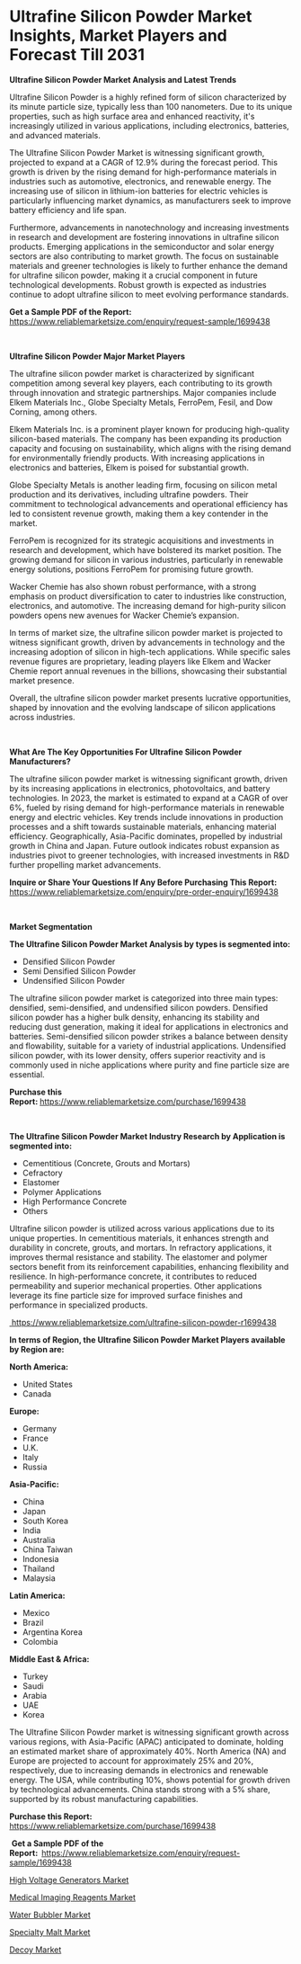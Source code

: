 <p><h1>Ultrafine Silicon Powder Market Insights, Market Players and Forecast Till 2031</h1></p><p><strong>Ultrafine Silicon Powder Market Analysis and Latest Trends</strong></p>
<p><p>Ultrafine Silicon Powder is a highly refined form of silicon characterized by its minute particle size, typically less than 100 nanometers. Due to its unique properties, such as high surface area and enhanced reactivity, it's increasingly utilized in various applications, including electronics, batteries, and advanced materials.</p><p>The Ultrafine Silicon Powder Market is witnessing significant growth, projected to expand at a CAGR of 12.9% during the forecast period. This growth is driven by the rising demand for high-performance materials in industries such as automotive, electronics, and renewable energy. The increasing use of silicon in lithium-ion batteries for electric vehicles is particularly influencing market dynamics, as manufacturers seek to improve battery efficiency and life span. </p><p>Furthermore, advancements in nanotechnology and increasing investments in research and development are fostering innovations in ultrafine silicon products. Emerging applications in the semiconductor and solar energy sectors are also contributing to market growth. The focus on sustainable materials and greener technologies is likely to further enhance the demand for ultrafine silicon powder, making it a crucial component in future technological developments. Robust growth is expected as industries continue to adopt ultrafine silicon to meet evolving performance standards.</p></p>
<p><strong>Get a Sample PDF of the Report:&nbsp;</strong> <a href="https://www.reliablemarketsize.com/enquiry/request-sample/1699438?utm_campaign=1261&utm_medium=2&utm_source=Github&utm_content=ia&utm_term=20102024&utm_id=ultrafine-silicon-powder">https://www.reliablemarketsize.com/enquiry/request-sample/1699438</a></p>
<p>&nbsp;</p>
<p><strong>Ultrafine Silicon Powder Major Market Players</strong></p>
<p><p>The ultrafine silicon powder market is characterized by significant competition among several key players, each contributing to its growth through innovation and strategic partnerships. Major companies include Elkem Materials Inc., Globe Specialty Metals, FerroPem, Fesil, and Dow Corning, among others.</p><p>Elkem Materials Inc. is a prominent player known for producing high-quality silicon-based materials. The company has been expanding its production capacity and focusing on sustainability, which aligns with the rising demand for environmentally friendly products. With increasing applications in electronics and batteries, Elkem is poised for substantial growth.</p><p>Globe Specialty Metals is another leading firm, focusing on silicon metal production and its derivatives, including ultrafine powders. Their commitment to technological advancements and operational efficiency has led to consistent revenue growth, making them a key contender in the market.</p><p>FerroPem is recognized for its strategic acquisitions and investments in research and development, which have bolstered its market position. The growing demand for silicon in various industries, particularly in renewable energy solutions, positions FerroPem for promising future growth.</p><p>Wacker Chemie has also shown robust performance, with a strong emphasis on product diversification to cater to industries like construction, electronics, and automotive. The increasing demand for high-purity silicon powders opens new avenues for Wacker Chemie’s expansion.</p><p>In terms of market size, the ultrafine silicon powder market is projected to witness significant growth, driven by advancements in technology and the increasing adoption of silicon in high-tech applications. While specific sales revenue figures are proprietary, leading players like Elkem and Wacker Chemie report annual revenues in the billions, showcasing their substantial market presence.</p><p>Overall, the ultrafine silicon powder market presents lucrative opportunities, shaped by innovation and the evolving landscape of silicon applications across industries.</p></p>
<p>&nbsp;</p>
<p><strong>What Are The Key Opportunities For Ultrafine Silicon Powder Manufacturers?</strong></p>
<p><p>The ultrafine silicon powder market is witnessing significant growth, driven by its increasing applications in electronics, photovoltaics, and battery technologies. In 2023, the market is estimated to expand at a CAGR of over 6%, fueled by rising demand for high-performance materials in renewable energy and electric vehicles. Key trends include innovations in production processes and a shift towards sustainable materials, enhancing material efficiency. Geographically, Asia-Pacific dominates, propelled by industrial growth in China and Japan. Future outlook indicates robust expansion as industries pivot to greener technologies, with increased investments in R&D further propelling market advancements.</p></p>
<p><strong>Inquire or Share Your Questions If Any Before Purchasing This Report:</strong> <a href="https://www.reliablemarketsize.com/enquiry/pre-order-enquiry/1699438?utm_campaign=1261&utm_medium=2&utm_source=Github&utm_content=ia&utm_term=20102024&utm_id=ultrafine-silicon-powder">https://www.reliablemarketsize.com/enquiry/pre-order-enquiry/1699438</a></p>
<p>&nbsp;</p>
<p><strong>Market Segmentation</strong></p>
<p><strong>The Ultrafine Silicon Powder Market Analysis by types is segmented into:</strong></p>
<p><ul><li>Densified Silicon Powder</li><li>Semi Densified Silicon Powder</li><li>Undensified Silicon Powder</li></ul></p>
<p><p>The ultrafine silicon powder market is categorized into three main types: densified, semi-densified, and undensified silicon powders. Densified silicon powder has a higher bulk density, enhancing its stability and reducing dust generation, making it ideal for applications in electronics and batteries. Semi-densified silicon powder strikes a balance between density and flowability, suitable for a variety of industrial applications. Undensified silicon powder, with its lower density, offers superior reactivity and is commonly used in niche applications where purity and fine particle size are essential.</p></p>
<p><strong>Purchase this Report:&nbsp;</strong><a href="https://www.reliablemarketsize.com/purchase/1699438?utm_campaign=1261&utm_medium=2&utm_source=Github&utm_content=ia&utm_term=20102024&utm_id=ultrafine-silicon-powder">https://www.reliablemarketsize.com/purchase/1699438</a></p>
<p>&nbsp;</p>
<p><strong>The Ultrafine Silicon Powder Market Industry Research by Application is segmented into:</strong></p>
<p><ul><li>Cementitious (Concrete, Grouts and Mortars)</li><li>Cefractory</li><li>Elastomer</li><li>Polymer Applications</li><li>High Performance Concrete</li><li>Others</li></ul></p>
<p><p>Ultrafine silicon powder is utilized across various applications due to its unique properties. In cementitious materials, it enhances strength and durability in concrete, grouts, and mortars. In refractory applications, it improves thermal resistance and stability. The elastomer and polymer sectors benefit from its reinforcement capabilities, enhancing flexibility and resilience. In high-performance concrete, it contributes to reduced permeability and superior mechanical properties. Other applications leverage its fine particle size for improved surface finishes and performance in specialized products.</p></p>
<p><a href="https://www.reliablemarketsize.com/ultrafine-silicon-powder-r1699438?utm_campaign=1261&utm_medium=2&utm_source=Github&utm_content=ia&utm_term=20102024&utm_id=ultrafine-silicon-powder">&nbsp;https://www.reliablemarketsize.com/ultrafine-silicon-powder-r1699438</a></p>
<p><strong>In terms of Region, the Ultrafine Silicon Powder Market Players available by Region are:</strong></p>
<p>
    <p> <strong> North America: </strong>
        <ul>
            <li>United States</li>
            <li>Canada</li>
        </ul>
        </p> 
    <p> <strong> Europe: </strong>
        <ul>
            <li>Germany</li>
            <li>France</li>
            <li>U.K.</li>
            <li>Italy</li>
            <li>Russia</li>
        </ul>
        </p> 
    <p> <strong> Asia-Pacific: </strong>
        <ul>
            <li>China</li>
            <li>Japan</li>
            <li>South Korea</li>
            <li>India</li>
            <li>Australia</li>
            <li>China Taiwan</li>
            <li>Indonesia</li>
            <li>Thailand</li>
            <li>Malaysia</li>
        </ul>
        </p> 
    <p> <strong> Latin America: </strong>
        <ul>
            <li>Mexico</li>
            <li>Brazil</li>
            <li>Argentina Korea</li>
            <li>Colombia</li>
        </ul>
        </p> 
    <p> <strong> Middle East & Africa: </strong>
        <ul>
            <li>Turkey</li>
            <li>Saudi</li>
            <li>Arabia</li>
            <li>UAE</li>
            <li>Korea</li>
        </ul>
    </p>
    </p>
<p><p>The Ultrafine Silicon Powder market is witnessing significant growth across various regions, with Asia-Pacific (APAC) anticipated to dominate, holding an estimated market share of approximately 40%. North America (NA) and Europe are projected to account for approximately 25% and 20%, respectively, due to increasing demands in electronics and renewable energy. The USA, while contributing 10%, shows potential for growth driven by technological advancements. China stands strong with a 5% share, supported by its robust manufacturing capabilities.</p></p>
<p><strong>Purchase this Report: </strong><a href="https://www.reliablemarketsize.com/purchase/1699438?utm_campaign=1261&utm_medium=2&utm_source=Github&utm_content=ia&utm_term=20102024&utm_id=ultrafine-silicon-powder">https://www.reliablemarketsize.com/purchase/1699438</a></p>
<p>&nbsp;<strong>Get a Sample PDF of the Report:&nbsp;&nbsp;</strong><a href="https://www.reliablemarketsize.com/enquiry/request-sample/1699438?utm_campaign=1261&utm_medium=2&utm_source=Github&utm_content=ia&utm_term=20102024&utm_id=ultrafine-silicon-powder">https://www.reliablemarketsize.com/enquiry/request-sample/1699438</a></p>
<p><strong></strong></p>
<p><p><a href="https://issuu.com/reportprime-2/docs/high-voltage-generators-market-size_a8410656b89092?utm_campaign=1261&utm_medium=2&utm_source=Github&utm_content=ia&utm_term=20102024&utm_id=ultrafine-silicon-powder">High Voltage Generators Market</a></p><p><a href="https://www.linkedin.com/pulse/global-medical-imaging-reagents-125-cagr-forecast-2024-2031-zudme?utm_campaign=1261&utm_medium=2&utm_source=Github&utm_content=ia&utm_term=20102024&utm_id=ultrafine-silicon-powder">Medical Imaging Reagents Market</a></p><p><a href="https://github.com/pizolina/Market-Research-Report-List-6/blob/main/water-bubbler-market.md?utm_campaign=1261&utm_medium=2&utm_source=Github&utm_content=ia&utm_term=20102024&utm_id=ultrafine-silicon-powder">Water Bubbler Market</a></p><p><a href="https://www.linkedin.com/pulse/global-specialty-malt-market-pulse-trends-growth-analysis-9njwe?utm_campaign=1261&utm_medium=2&utm_source=Github&utm_content=ia&utm_term=20102024&utm_id=ultrafine-silicon-powder">Specialty Malt Market</a></p><p><a href="https://issuu.com/reportprime-2/docs/decoy-market-size-2030.pptx_92cdb778c7f3d9?utm_campaign=1261&utm_medium=2&utm_source=Github&utm_content=ia&utm_term=20102024&utm_id=ultrafine-silicon-powder">Decoy Market</a></p></p>